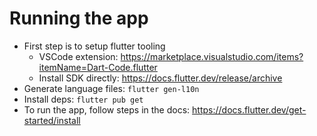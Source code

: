 # Running the app

- First step is to setup flutter tooling
  - VSCode extension: https://marketplace.visualstudio.com/items?itemName=Dart-Code.flutter
  - Install SDK directly: https://docs.flutter.dev/release/archive
- Generate language files: `flutter gen-l10n`
- Install deps: `flutter pub get`
- To run the app, follow steps in the docs: https://docs.flutter.dev/get-started/install
